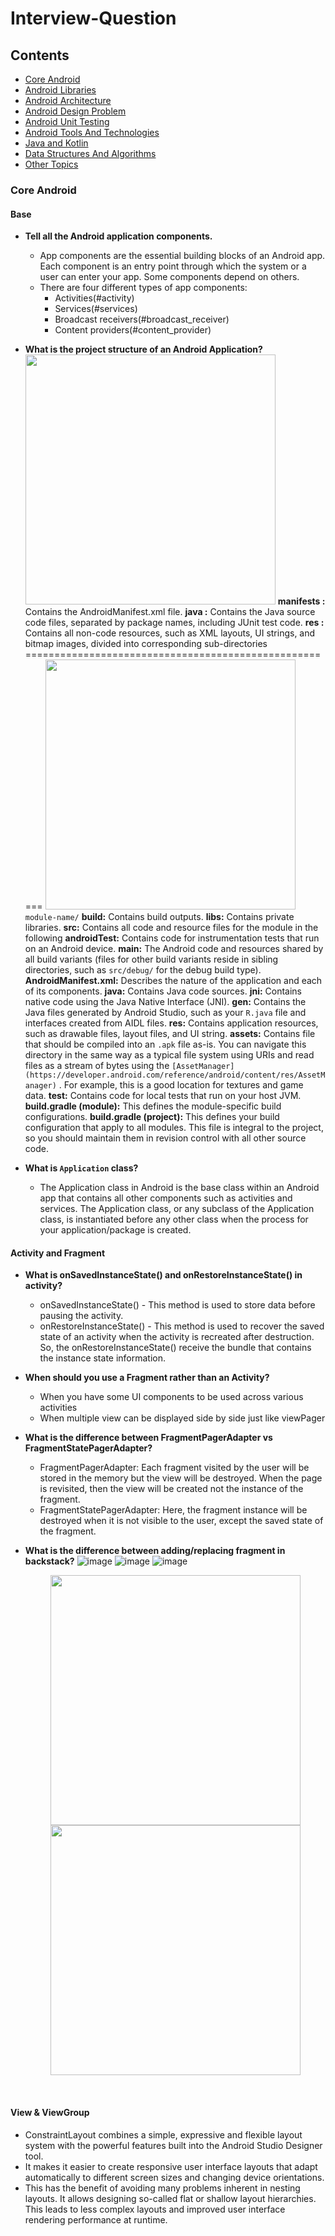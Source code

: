 # Interview-Question


## Contents

* [Core Android](#core-android)
* [Android Libraries](#android-libraries)
* [Android Architecture](#android-architecture)
* [Android Design Problem](#android-design-problem)
* [Android Unit Testing](#android-unit-testing)
* [Android Tools And Technologies](#android-tools-and-technologies)
* [Java and Kotlin](#java-and-kotlin)
* [Data Structures And Algorithms](#data-structures-and-algorithms)
* [Other Topics](#other-topics)

### Core Android

#### Base
* **Tell all the Android application components.**
    - App components are the essential building blocks of an Android app. Each component is an entry point through which the system or a user can enter your app. Some components depend on others.
    - There are four different types of app components:
        - Activities(#activity)
        - Services(#services)
        - Broadcast receivers(#broadcast_receiver)
        - Content providers(#content_provider)

* **What is the project structure of an Android Application?**
    <img src="https://developer.android.com/images/tools/projectview-p1.png" width="400"  
style='display:wrap;'>
**manifests :** Contains the AndroidManifest.xml file.
**java :** Contains the Java source code files, separated by package names, including JUnit test code.
**res :** Contains all non-code resources, such as XML layouts, UI strings, and bitmap images, divided into corresponding sub-directories
======================================================
 <img src="https://developer.android.com/images/tools/projectview-p2.png" width="400"  
style='display:inline;'>
`module-name/`
**build:** Contains build outputs.
**libs:** Contains private libraries.
**src:** Contains all code and resource files for the module in the following 
**androidTest:** Contains code for instrumentation tests that run on an Android device. 
**main:** The Android code and resources shared by all build variants (files for other build variants reside in sibling directories, such as  `src/debug/`  for the debug build type).
**AndroidManifest.xml:** Describes the nature of the application and each of its components.
**java:** Contains Java code sources.
**jni:** Contains native code using the Java Native Interface (JNI). 
**gen:** Contains the Java files generated by Android Studio, such as your  `R.java`  file and interfaces created from AIDL files.
**res:** Contains application resources, such as drawable files, layout files, and UI string.
**assets:** Contains file that should be compiled into an  `.apk`  file as-is. You can navigate this directory in the same way as a typical file system using URIs and read files as a stream of bytes using the  `[AssetManager](https://developer.android.com/reference/android/content/res/AssetManager)` . For example, this is a good location for textures and game data.
**test:** Contains code for local tests that run on your host JVM.
**build.gradle (module):** This defines the module-specific build configurations.
**build.gradle (project):** This defines your build configuration that apply to all modules. This file is integral to the project, so you should maintain them in revision control with all other source code.
    
* **What is `Application` class?**
    - The Application class in Android is the base class within an Android app that contains all other components such as activities and services. The Application class, or any subclass of the Application class, is instantiated before any other class when the process for your application/package is created.

#### Activity and Fragment
* **What is onSavedInstanceState() and onRestoreInstanceState() in activity?**
    - onSavedInstanceState() - This method is used to store data before pausing the activity.
    - onRestoreInstanceState() - This method is used to recover the saved state of an activity when the activity is recreated after destruction. So, the onRestoreInstanceState() receive the bundle that contains the instance state information.

* **When should you use a Fragment rather than an Activity?**
    - When you have some UI components to be used across various activities
    - When multiple view can be displayed side by side just like viewPager

* **What is the difference between FragmentPagerAdapter vs FragmentStatePagerAdapter?**
    - FragmentPagerAdapter: Each fragment visited by the user will be stored in the memory but the view will be destroyed. When the page is revisited, then the view will be created not the instance of the fragment.
    - FragmentStatePagerAdapter: Here, the fragment instance will be destroyed when it is not visible to the user, except the saved state of the fragment.

* **What is the difference between adding/replacing fragment in backstack?**
    ![image](https://user-images.githubusercontent.com/18071333/109423939-88001a80-7a07-11eb-995e-b7d16c5e51bb.png)
    ![image](https://user-images.githubusercontent.com/18071333/109423948-95b5a000-7a07-11eb-8aa6-840f01beb236.png)
    ![image](https://user-images.githubusercontent.com/18071333/109423954-9d754480-7a07-11eb-9e45-ea95fa038feb.png)
    <br>
    <p align="center">
        <img src="https://user-images.githubusercontent.com/18071333/109424405-7ae42b00-7a09-11eb-94b1-a2d648d7d33e.png" width="400">
        <img src="https://user-images.githubusercontent.com/18071333/109424414-86cfed00-7a09-11eb-848c-0948dc8fceab.png" width="400">
    </p>
    <br>

#### View & ViewGroup
   - ConstraintLayout combines a simple, expressive and flexible layout system with the powerful features built into the Android Studio Designer tool.
   - It makes it easier to create responsive user interface layouts that adapt automatically to different screen sizes and changing device orientations.
   - This has the benefit of avoiding many problems inherent in nesting layouts. It allows designing so-called flat or shallow layout hierarchies. This leads to less complex layouts and improved user interface rendering performance at runtime.

